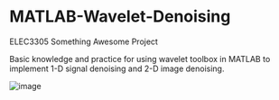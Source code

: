 # MATLAB-Wavelet-Denoising
ELEC3305 Something Awesome Project

Basic knowledge and practice for using wavelet toolbox in MATLAB to implement 1-D signal denoising and 2-D image denoising.

![image](https://github.com/henry0408/screenshots/blob/78419bcf74c5ff78e0ad68ae8625514d58eecaa9/elec3305sa.png)
